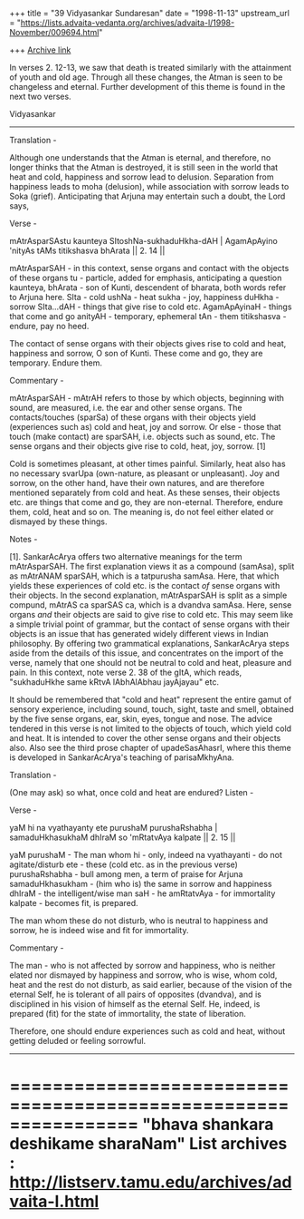 +++
title = "39 Vidyasankar Sundaresan"
date = "1998-11-13"
upstream_url = "https://lists.advaita-vedanta.org/archives/advaita-l/1998-November/009694.html"

+++
[Archive link](https://lists.advaita-vedanta.org/archives/advaita-l/1998-November/009694.html)

In verses 2. 12-13, we saw that death is treated similarly with the
attainment of youth and old age. Through all these changes, the Atman is
seen to be changeless and eternal. Further development of this theme is
found in the next two verses.

Vidyasankar

------------------------------------------------------------------------------

Translation -

Although one understands that the Atman is eternal, and therefore, no
longer thinks that the Atman is destroyed, it is still seen in the world
that heat and cold, happiness and sorrow lead to delusion. Separation from
happiness leads to moha (delusion), while association with sorrow leads to
Soka (grief). Anticipating that Arjuna may entertain such a doubt, the
Lord says,

Verse -

mAtrAsparSAstu kaunteya SItoshNa-sukhaduHkha-dAH |
AgamApAyino 'nityAs tAMs titikshasva bhArata || 2. 14 ||

mAtrAsparSAH - in this context, sense organs and contact with the objects
          of these organs
tu - particle, added for emphasis, anticipating a question
kaunteya, bhArata - son of Kunti, descendent of bharata, both words refer
          to Arjuna here.
SIta - cold
ushNa - heat
sukha - joy, happiness
duHkha - sorrow
SIta...dAH - things that give rise to cold etc.
AgamApAyinaH - things that come and go
anityAH - temporary, ephemeral
tAn - them
titikshasva - endure, pay no heed.

The contact of sense organs with their objects gives rise to cold and
heat, happiness and sorrow, O son of Kunti. These come and go, they are
temporary. Endure them.

Commentary -

mAtrAsparSAH - mAtrAH refers to those by which objects, beginning with
sound, are measured, i.e. the ear and other sense organs. The
contacts/touches (sparSa) of these organs with their objects yield
(experiences such as) cold and heat, joy and sorrow. Or else - those that
touch (make contact) are sparSAH, i.e. objects such as sound, etc. The
sense organs and their objects give rise to cold, heat, joy, sorrow. [1]

Cold is sometimes pleasant, at other times painful. Similarly, heat also
has no necessary svarUpa (own-nature, as pleasant or unpleasant). Joy and
sorrow, on the other hand, have their own natures, and are therefore
mentioned separately from cold and heat. As these senses, their objects
etc. are things that come and go, they are non-eternal. Therefore, endure
them, cold, heat and so on. The meaning is, do not feel either elated or
dismayed by these things.

Notes -

[1]. SankarAcArya offers two alternative meanings for the term
mAtrAsparSAH. The first explanation views it as a compound (samAsa), split
as mAtrANAM sparSAH, which is a tatpurusha samAsa. Here, that which yields
these experiences of cold etc. is the contact *of* sense organs with
their objects. In the second explanation, mAtrAsparSAH is split as a
simple compund, mAtrAS ca sparSAS ca, which is a dvandva samAsa. Here,
sense organs *and* their objects are said to give rise to cold etc. This
may seem like a simple trivial point of grammar, but the contact of sense
organs with their objects is an issue that has generated widely different
views in Indian philosophy. By offering two grammatical explanations,
SankarAcArya steps aside from the details of this issue, and concentrates
on the import of the verse, namely that one should not be neutral to cold
and heat, pleasure and pain. In this context, note verse 2. 38 of the
gItA, which reads, "sukhaduHkhe same kRtvA lAbhAlAbhau jayAjayau" etc.

It should be remembered that "cold and heat" represent the entire gamut of
sensory experience, including sound, touch, sight, taste and smell,
obtained by the five sense organs, ear, skin, eyes, tongue and nose. The
advice tendered in this verse is not limited to the objects of touch,
which yield cold and heat. It is intended to cover the other sense organs
and their objects also. Also see the third prose chapter of
upadeSasAhasrI, where this theme is developed in SankarAcArya's teaching
of parisaMkhyAna.

Translation -

(One may ask) so what, once cold and heat are endured? Listen -

Verse -

yaM hi na vyathayanty ete purushaM purushaRshabha |
samaduHkhasukhaM dhIraM so 'mRtatvAya kalpate || 2. 15 ||

yaM purushaM - The man whom
hi - only, indeed
na vyathayanti - do not agitate/disturb
ete - these (cold etc. as in the previous verse)
purushaRshabha - bull among men, a term of praise for Arjuna
samaduHkhasukham - (him who is) the same in sorrow and happiness
dhIraM - the intelligent/wise man
saH - he
amRtatvAya - for immortality
kalpate - becomes fit, is prepared.

The man whom these do not disturb, who is neutral to happiness and sorrow,
he is indeed wise and fit for immortality.

Commentary -

The man -
        who is not affected by sorrow and happiness,
        who is neither elated nor dismayed by happiness and sorrow,
        who is wise,
        whom cold, heat and the rest do not disturb, as said earlier,
            because of the vision of the eternal Self,
he is tolerant of all pairs of opposites (dvandva), and is disciplined in
his vision of himself as the eternal Self. He, indeed, is prepared (fit)
for the state of immortality, the state of liberation.

Therefore, one should endure experiences such as cold and heat, without
getting deluded or feeling sorrowful.

----------------------------------------------------------------------------

================================================================
"bhava shankara deshikame sharaNam"
List archives : http://listserv.tamu.edu/archives/advaita-l.html
================================================================

